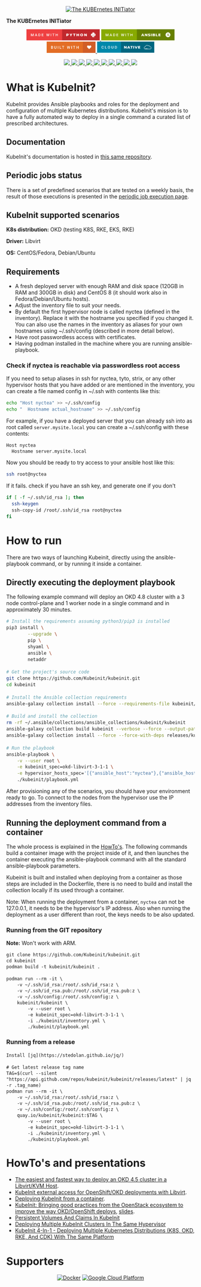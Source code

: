 <p style="text-align: center" align="center">
    <a href="https://www.kubeinit.org"><img src="https://raw.githubusercontent.com/Kubeinit/kubeinit/master/images/logo.svg?sanitize=true" alt="The KUBErnetes INITiator"/></a>
</p>

**The KUBErnetes INITiator**

<p style="text-align: center" align="center">
    <a href="https://www.python.org"><img height="30px" src="https://raw.githubusercontent.com/pystol/pystol-docs/master/assets/badges/made-with-python.svg?sanitize=true"/> </a>
    <a href="https://www.ansible.com"><img height="30px" src="https://raw.githubusercontent.com/pystol/pystol-docs/master/assets/badges/made-with-ansible.svg?sanitize=true"/> </a>
    <a href="https://www.kubeinit.org"><img height="30px" src="https://raw.githubusercontent.com/pystol/pystol-docs/master/assets/badges/made-with-love.svg?sanitize=true"/> </a>
    <a href="https://www.kubeinit.org"><img height="30px" src="https://raw.githubusercontent.com/pystol/pystol-docs/master/assets/badges/cloud-native.svg?sanitize=true"/> </a>
</p>

<p style="text-align: center" align="center">
    <a href="https://github.com/Kubeinit/kubeinit/actions?workflow=docs_build"><img height="20px" src="https://github.com/Kubeinit/kubeinit/workflows/docs_build/badge.svg?event=schedule"/> </a>
    <a href="https://github.com/Kubeinit/kubeinit/actions?workflow=linters"><img height="20px" src="https://github.com/Kubeinit/kubeinit/workflows/linters/badge.svg?event=schedule"/> </a>
    <a href="https://github.com/Kubeinit/kubeinit/actions?workflow=units"><img height="20px" src="https://github.com/Kubeinit/kubeinit/workflows/units/badge.svg?event=schedule"/> </a>
    <a href="https://github.com/Kubeinit/kubeinit/actions?workflow=molecule"><img height="20px" src="https://github.com/Kubeinit/kubeinit/workflows/molecule/badge.svg?event=schedule"/> </a>
    <a href="https://github.com/Kubeinit/kubeinit/actions?workflow=release"><img height="20px" src="https://github.com/Kubeinit/kubeinit/workflows/release/badge.svg?event=push"/> </a>
    <a href="https://github.com/Kubeinit/kubeinit/actions?workflow=container_image"><img height="20px" src="https://github.com/Kubeinit/kubeinit/workflows/container_image/badge.svg?event=schedule"/> </a>
    <a href="https://github.com/Kubeinit/kubeinit/actions?workflow=distro_test"><img height="20px" src="https://github.com/Kubeinit/kubeinit/workflows/distro_test/badge.svg?event=schedule"/> </a>
    <a href="https://github.com/Kubeinit/kubeinit/actions?workflow=check_package_build"><img height="20px" src="https://github.com/Kubeinit/kubeinit/workflows/check_package_build/badge.svg?event=schedule"/> </a>
    <a href="https://github.com/Kubeinit/kubeinit/actions?workflow=quay_mirror"><img height="20px" src="https://github.com/Kubeinit/kubeinit/workflows/quay_mirror/badge.svg?event=schedule"/> </a>
    <a href="https://kubernetes.slack.com/archives/C01FKK19T0B"><img height="20px" src="https://img.shields.io/badge/chat-on%20slack-blue.svg?logo=slack&longCache=true&style=flat"/> </a>
</p>

# What is KubeInit?

KubeInit provides Ansible playbooks and roles for the deployment
and configuration of multiple Kubernetes distributions.
KubeInit's mission is to have a fully automated way to deploy in
a single command a curated list of prescribed architectures.

## Documentation

KubeInit's documentation is hosted in [this same repository](https://docs.kubeinit.org).

## Periodic jobs status

There is a set of predefined scenarios that are tested on
a weekly basis, the result of those executions is
presented in the [periodic job execution page](periodic_jobs.md).


## KubeInit supported scenarios

**K8s distribution:** OKD (testing K8S, RKE, EKS, RKE)

**Driver:** Libvirt

**OS:** CentOS/Fedora, Debian/Ubuntu

## Requirements

* A fresh deployed server with enough RAM and disk space (120GB in RAM and 300GB in disk) and CentOS 8 (it should work also in Fedora/Debian/Ubuntu hosts).
* Adjust the inventory file to suit your needs.
* By default the first hypervisor node is called nyctea (defined in the inventory). Replace it with the hostname you specified if you changed it.
  You can also use the names in the inventory as aliases for your own hostnames using ~/.ssh/config (described in more detail below).
* Have root passwordless access with certificates.
* Having podman installed in the machine where you are running ansible-playbook.

### Check if nyctea is reachable via passwordless root access

If you need to setup aliases in ssh for nyctea, tyto, strix, or any other hypervisor hosts that
you have added or are mentioned in the inventory, you can create a file named config in ~/.ssh
with contents like this:

```bash
echo "Host nyctea" >> ~/.ssh/config
echo "  Hostname actual_hostname" >> ~/.ssh/config
```

For example, if you have a deployed server that you can already ssh into as root called `server.mysite.local`
you can create a ~/.ssh/config with these contents:

```
Host nyctea
  Hostname server.mysite.local
```

Now you should be ready to try access to your ansible host like this:

```bash
ssh root@nyctea
```

If it fails. check if you have an ssh key, and generate one if you don't

```bash
if [ -f ~/.ssh/id_rsa ]; then
  ssh-keygen
  ssh-copy-id /root/.ssh/id_rsa root@nyctea
fi
```

# How to run

There are two ways of launching Kubeinit, directly using the
ansible-playbook command, or by running it inside a container.

## Directly executing the deployment playbook

The following example command will deploy an OKD 4.8 cluster with a 3 node control-plane
and 1 worker node in a single command and in approximately 30 minutes.

```bash
# Install the requirements assuming python3/pip3 is installed
pip3 install \
        --upgrade \
        pip \
        shyaml \
        ansible \
        netaddr

# Get the project's source code
git clone https://github.com/Kubeinit/kubeinit.git
cd kubeinit

# Install the Ansible collection requirements
ansible-galaxy collection install --force --requirements-file kubeinit/requirements.yml

# Build and install the collection
rm -rf ~/.ansible/collections/ansible_collections/kubeinit/kubeinit
ansible-galaxy collection build kubeinit --verbose --force --output-path releases/
ansible-galaxy collection install --force --force-with-deps releases/kubeinit-kubeinit-`cat kubeinit/galaxy.yml | shyaml get-value version`.tar.gz

# Run the playbook
ansible-playbook \
    -v --user root \
    -e kubeinit_spec=okd-libvirt-3-1-1 \
    -e hypervisor_hosts_spec='[{"ansible_host":"nyctea"},{"ansible_host":"tyto"}]' \
    ./kubeinit/playbook.yml
```

After provisioning any of the scenarios, you should have your environment ready to go.
To connect to the nodes from the hypervisor use the IP addresses from the inventory files.

## Running the deployment command from a container

The whole process is explained in the [HowTo's](https://www.anstack.com/blog/2020/09/11/Deploying-KubeInit-from-a-container.html).
The following commands build a container image with the project inside of it, and then
launches the container executing the ansible-playbook command with all the
standard ansible-playbook parameters.

Kubeinit is built and installed when deploying from a container as those steps
are included in the Dockerfile, there is no need to build and install
the collection locally if its used through a container.

Note: When running the deployment from a container,
`nyctea` can not be 127.0.0.1, it needs to be
the hypervisor's IP address. Also when running the
deployment as a user different than root, the
keys needs to be also updated.

### Running from the GIT repository

**Note:** Won't work with ARM.

```
git clone https://github.com/Kubeinit/kubeinit.git
cd kubeinit
podman build -t kubeinit/kubeinit .

podman run --rm -it \
    -v ~/.ssh/id_rsa:/root/.ssh/id_rsa:z \
    -v ~/.ssh/id_rsa.pub:/root/.ssh/id_rsa.pub:z \
    -v ~/.ssh/config:/root/.ssh/config:z \
    kubeinit/kubeinit \
        -v --user root \
        -e kubeinit_spec=okd-libvirt-3-1-1 \
        -i ./kubeinit/inventory.yml \
        ./kubeinit/playbook.yml
```

### Running from a release

```
Install [jq](https://stedolan.github.io/jq/)

# Get latest release tag name
TAG=$(curl --silent "https://api.github.com/repos/kubeinit/kubeinit/releases/latest" | jq -r .tag_name)
podman run --rm -it \
    -v ~/.ssh/id_rsa:/root/.ssh/id_rsa:z \
    -v ~/.ssh/id_rsa.pub:/root/.ssh/id_rsa.pub:z \
    -v ~/.ssh/config:/root/.ssh/config:z \
    quay.io/kubeinit/kubeinit:$TAG \
        -v --user root \
        -e kubeinit_spec=okd-libvirt-3-1-1 \
        -i ./kubeinit/inventory.yml \
        ./kubeinit/playbook.yml
```

# HowTo's and presentations

* [The easiest and fastest way to deploy an OKD 4.5 cluster in a Libvirt/KVM Host](https://www.anstack.com/blog/2020/07/31/the-fastest-and-simplest-way-to-deploy-okd-openshift-4-5.html).
* [KubeInit external access for OpenShift/OKD deployments with Libvirt](https://www.anstack.com/blog/2020/08/25/KubeInit-External-access-for-OpenShift-OKD-deployments-with-Libvirt.html).
* [Deploying KubeInit from a container](https://www.anstack.com/blog/2020/09/11/Deploying-KubeInit-from-a-container.html).
* [KubeInit: Bringing good practices from the OpenStack ecosystem to improve the way OKD/OpenShift deploys](https://www.twitch.tv/videos/750577055), [slides](https://speakerdeck.com/redhatopenshift/openshift-deploys).
* [Persistent Volumes And Claims In KubeInit](https://www.anstack.com/blog/2020/09/28/Persistent-volumes-and-claims-in-KubeInit.html)
* [Deploying Multiple KubeInit Clusters In The Same Hypervisor](https://www.anstack.com/blog/2020/10/04/Multiple-KubeInit-clusters-in-the-same-hypervisor.html)
* [KubeInit 4-In-1 - Deploying Multiple Kubernetes Distributions (K8S, OKD, RKE, And CDK) With The Same Platform](https://www.anstack.com/blog/2020/10/19/KubeInit-4-in-1-Deploying-multiple-Kubernetes-distributions-K8S-OKD-RKE-and-CDK-with-the-same-platform.html)

# Supporters

<p style="text-align: center" align="center">
    <a href="https://docs.kubeinit.org/supporters.html#docker"><img width="20%" height="20%" src="https://raw.githubusercontent.com/kubeinit/kubeinit/main/docs/src/static/supporters/docker.svg?sanitize=true" alt="Docker"/></a>
    <a href="https://docs.kubeinit.org/supporters.html#google-cloud-platform"><img width="20%" height="20%" src="https://raw.githubusercontent.com/kubeinit/kubeinit/main/docs/src/static/supporters/gcp.svg?sanitize=true" alt="Google Cloud Platform"/></a>
<!--
    <a href="https://docs.kubeinit.org/supporters.html#red-hat"><img width="20%" height="20%" src="https://raw.githubusercontent.com/kubeinit/kubeinit/main/docs/src/static/supporters/backblaze.svg?sanitize=true" alt="Backblaze"/></a>
    <a href="https://docs.kubeinit.org/supporters.html#red-hat"><img width="20%" height="20%" src="https://raw.githubusercontent.com/kubeinit/kubeinit/main/docs/src/static/supporters/rht.svg?sanitize=true" alt="Red Hat"/></a>
    <a href="https://docs.kubeinit.org/supporters.html#ibm"><img width="20%" height="20%" src="https://raw.githubusercontent.com/kubeinit/kubeinit/main/docs/src/static/supporters/ibm.svg?sanitize=true" alt="IBM"/></a>
-->
</p>
